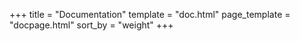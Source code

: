 +++
title = "Documentation"
template = "doc.html"
page_template = "docpage.html"
sort_by = "weight"
+++